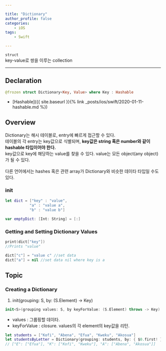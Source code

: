 ```yaml
--- 

title: "Dictionary"
author_profile: false
categories:
    - iOS
tags:
    - Swift

---
```


`struct`   
key-value로 쌍을 이루는 collection

---

## Declaration

``` swift
@frozen struct Dictionary<Key, Value> where Key : Hashable
```

* [Hashable]({{ site.baseurl }}{% link _posts/ios/swift/2020-01-11-hashable.md %})

## Overview

Dictionary는 해시 테이블로, entry에 빠르게 접근할 수 있다.  
테이블의 각 entry는 key값으로 식별되며, <b>key값은 string 혹은 number와 같이 hashable 타입이어야 한다.</b>  
key값으로 key에 해당하는 value를 찾을 수 있다.  value는 모든 object(any object)가 될 수 있다.    
<br>다른 언어에서는 hashes 혹은 관련 array가 Dictionary와 비슷한 데이타 타입일 수도 있다.

### init

``` swift
let dict = ["key" : "value", 
           "a" : "value a", 
           "b" : "value b"]
            
var emptyDict: [Int: String] = [:]
```

### Getting and Setting Dictionary Values

``` swift
print(dict["key"])
//Prints "value"

dict["c"] = "value c" //set data
dict["a"] = nil //set data nil where key is a
```

## Topic

### Creating a Dictionary

1. init(grouping: S, by: (S.Element) -> Key)

``` swift
init<S>(grouping values: S, by keyForValue: (S.Element) throws -> Key) rethrows where Value == [S.Element], S : Sequence
```

* values : 그룹핑할 데이타. 
* keyForValue : closure. values의 각 element의 key값을 리턴. 

``` swift
let students = ["Kofi", "Abena", "Efua", "Kweku", "Akosua"]
let studentsByLetter = Dictionary(grouping: students, by: { $0.first! })
// ["E": ["Efua"], "K": ["Kofi", "Kweku"], "A": ["Abena", "Akosua"]]
```
